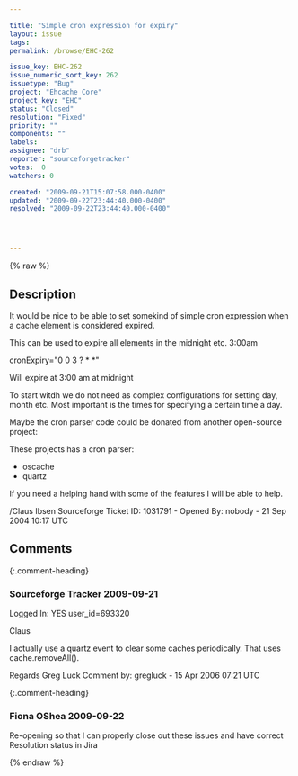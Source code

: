 ```yaml
---

title: "Simple cron expression for expiry"
layout: issue
tags: 
permalink: /browse/EHC-262

issue_key: EHC-262
issue_numeric_sort_key: 262
issuetype: "Bug"
project: "Ehcache Core"
project_key: "EHC"
status: "Closed"
resolution: "Fixed"
priority: ""
components: ""
labels: 
assignee: "drb"
reporter: "sourceforgetracker"
votes:  0
watchers: 0

created: "2009-09-21T15:07:58.000-0400"
updated: "2009-09-22T23:44:40.000-0400"
resolved: "2009-09-22T23:44:40.000-0400"




---
```


{% raw %}

## Description

<div markdown="1" class="description">

It would be nice to be able to set somekind of simple
cron expression when a cache element is considered expired.

This can be used to expire all elements in the midnight
etc. 3:00am

cronExpiry="0 0 3 ? \* \*"

Will expire at 3:00 am at midnight

To start witdh we do not need as complex configurations
for setting day, month etc. Most important is the times
for specifying a certain time a day.

Maybe the cron parser code could be donated from
another open-source project:

These projects has a cron parser:
- oscache
- quartz

If you need a helping hand with some of the features I
will be able to help.


/Claus Ibsen
Sourceforge Ticket ID: 1031791 - Opened By: nobody - 21 Sep 2004 10:17 UTC

</div>

## Comments


{:.comment-heading}
### **Sourceforge Tracker** <span class="date">2009-09-21</span>

<div markdown="1" class="comment">

Logged In: YES 
user\_id=693320

Claus

I actually use a quartz event to clear some caches periodically. That uses 
cache.removeAll(). 

Regards
Greg Luck
Comment by: gregluck - 15 Apr 2006 07:21 UTC

</div>


{:.comment-heading}
### **Fiona OShea** <span class="date">2009-09-22</span>

<div markdown="1" class="comment">

Re-opening so that I can properly close out these issues and have correct Resolution status in Jira

</div>



{% endraw %}

